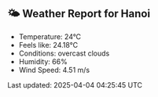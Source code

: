 <!-- WEATHER-START -->
## 🌤 Weather Report for Hanoi

- Temperature: 24°C
- Feels like: 24.18°C
- Conditions: overcast clouds
- Humidity: 66%
- Wind Speed: 4.51 m/s

Last updated: 2025-04-04 04:25:45 UTC
<!-- WEATHER-END -->
